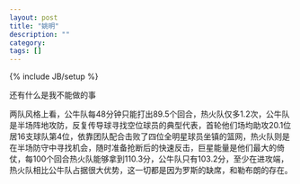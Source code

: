 ```yaml
---
layout: post
title: "姚明"
description: ""
category: 
tags: []
---
```

{% include JB/setup %}

还有什么是我不能做的事

两队风格上看，公牛队每48分钟只能打出89.5个回合，热火队仅多1.2次，公牛队是半场阵地攻防，反复传导球寻找空位球员的典型代表，首轮他们场均助攻20.1位居16支球队第4位，依靠团队配合击败了四位全明星球员坐镇的篮网，热火队则是在半场防守中寻找机会，随时准备抢断后的快速反击，巨星能量是他们最大的倚仗，每100个回合热火队能够拿到110.3分，公牛队只有103.2分，至少在进攻端，热火队相比公牛队占据很大优势，这一切都是因为罗斯的缺席，和勒布朗的存在。